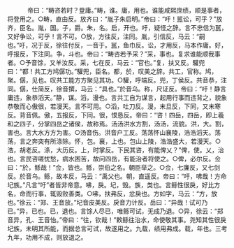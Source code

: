 <!-- { "loadSidebar": true } -->
　
　　帝曰：“畴咨若时？登庸。”畴，谁。庸，用也。谁能咸熙庶绩，顺是事者，将登用之。○畴，直由反。放齐曰：“胤子朱启明。”帝曰：“吁！嚚讼，可乎？”放齐，臣名。胤，国。子，爵。朱，名。启，开也。吁，疑怪之辞。言不忠信为嚚，又好争讼，可乎！言不可。○放，方往反，注同。胤，引信反，马云：“嗣也。”吁，况于反，徐往付反，一音于。嚚，鱼巾反。讼，才用反，马本作庸。好，呼报反，下注同。争，斗也。帝曰：“畴咨若予采？”采，事也。复求谁能顺我事者。○予音馀，又羊汝反。采，七在反，马云：“官也。”复，扶又反。驩兜曰：“都！共工方鸠僝功。”驩兜，臣名。都，於，叹美之辞。共工，官称。鸠，聚。僝，见也。叹共工能方方聚见其功。○驩，呼端反。兜，丁侯反。共音恭，注同。僝，仕简反，徐音撰，马云：“具也。”於音乌。称，尺证反。帝曰：“吁！静言庸违，象恭滔天。”静，谋。滔，漫也。言共工自为谋言，起用行事而违背之，貌象恭敬而心傲很，若漫天。言不可用。○滔，吐刀反。漫，末旦反，下同，又末寒反。背音佩。傲，五报反，下同。很，恨恳反。帝曰：“咨！四岳，四岳，即上羲和之四子，分掌四岳之诸侯，故称焉。汤汤洪水方割，汤汤，流貌。洪，大。割，害也。言大水方方为害。○汤音伤。洪音户工反。荡荡怀山襄陵，浩浩滔天。荡荡，言之奔突有所涤除。怀，包。襄，上也。包山上陵，浩浩盛大，若漫天。○浩，胡老反。涤，大历反。上，时掌反。下民其咨，有能俾乂？”俾，使。乂，治也。言民咨嗟忧愁，病水困苦，故问四岳，有能治者将使之。○俾，必尔反。佥曰：“於，鲧哉！”佥，皆也。鲧，崇伯之名。朝臣举之。○佥，七廉反，又七剑反。於音乌。鲧，故本反，马云：“禹父也。朝，直遥反。帝曰：“吁，咈哉！方命圮族。”凡言“吁”者皆非帝意。咈，戾。圮，毁。族，类也。言鲧性很戾，好比方名，命而行事，辄毁败善类。○咈，扶弗反，忿戾也。方如字，马云：“方，放也。”徐云：“郑、王音放。”圮音皮美反。戾音力计反。岳曰：“异哉！试可乃已。”异，已也。已，退也。言馀人尽已，唯鲧可试，无成乃退。○异，徐云：“郑音异，孔、王音怡。”帝曰：“往，钦哉！”敕鲧往治水，命使敬其事。尧知其性很戾圮族，未明其所能，而据总言可试，故遂用之。九载，绩用弗成。载，年也。三考九年，功用不成，则放退之。 

